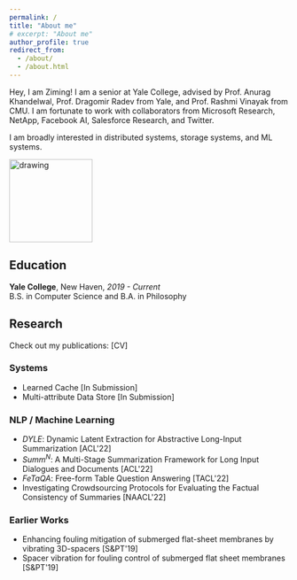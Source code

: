```yaml
---
permalink: /
title: "About me" 
# excerpt: "About me"
author_profile: true
redirect_from: 
  - /about/
  - /about.html
---
```


<style>
a {text-decoration: none;}
</style>

<!-- ## Hey there <img src="https://media.giphy.com/media/hvRJCLFzcasrR4ia7z/giphy.gif" width="25px"> -->

Hey, I am Ziming! I am a senior at Yale College, advised by <a style="text-decoration:none" href="https://www.anuragkhandelwal.com/" target="_blank">Prof. Anurag Khandelwal</a>, <a style="text-decoration:none" href="http://www.cs.yale.edu/homes/radev/" target="_blank">Prof. Dragomir Radev</a> from Yale, and <a style="text-decoration:none" href="http://www.cs.cmu.edu/~rvinayak/" target="_blank">Prof. Rashmi Vinayak</a> from CMU. I am fortunate to work with collaborators from Microsoft Research, NetApp, Facebook AI, Salesforce Research, and Twitter.

I am broadly interested in distributed systems, storage systems, and ML systems.
  
<img src="https://i.pinimg.com/originals/e4/26/70/e426702edf874b181aced1e2fa5c6cde.gif" alt="drawing" width="150"/>

## Education

**Yale College**, New Haven, *2019 - Current*\
B.S. in Computer Science and B.A. in Philosophy
## Research
Check out my publications: [<a style="text-decoration:none" href="https://drive.google.com/file/d/1g0FdjcEihi2zE5SLJlZ4icf4aDGHyPDh/view?usp=sharing" target="_blank">CV</a>]
### Systems

* Learned Cache [In Submission]
* Multi-attribute Data Store [In Submission]
  
### NLP / Machine Learning

* _DYLE_: Dynamic Latent Extraction for Abstractive Long-Input Summarization [<a style="text-decoration:none" href="https://aclanthology.org/2022.acl-long.118/" target="_blank">ACL'22</a>]
* _Summ<sup>N</sup>_: A Multi-Stage Summarization Framework for Long Input Dialogues and Documents [<a style="text-decoration:none" href="https://aclanthology.org/2022.acl-long.112/" target="_blank">ACL'22</a>]
* _FeTaQA_: Free-form Table Question Answering [<a style="text-decoration:none" href="https://direct.mit.edu/tacl/article/doi/10.1162/tacl_a_00446/109273/FeTaQA-Free-form-Table-Question-Answering" target="_blank">TACL'22</a>]
* Investigating Crowdsourcing Protocols for Evaluating the Factual Consistency of Summaries [<a style="text-decoration:none" href="https://aclanthology.org/2022.naacl-main.417/" target="_blank">NAACL'22</a>]

### Earlier Works
* Enhancing fouling mitigation of submerged flat-sheet membranes by vibrating 3D-spacers [<a style="text-decoration:none" href="https://www.sciencedirect.com/science/article/pii/S1383586618333240" target="_blank">S&PT'19</a>]
* Spacer vibration for fouling control of submerged flat sheet membranes [<a style="text-decoration:none" href="https://www.sciencedirect.com/science/article/pii/S1383586618319968" target="_blank">S&PT'19</a>]